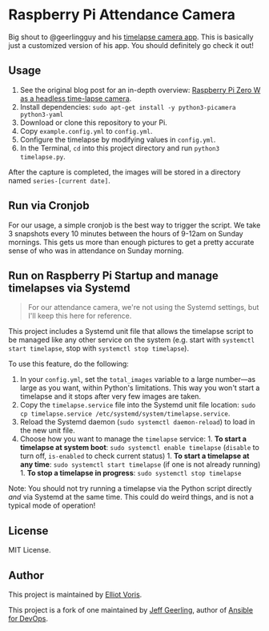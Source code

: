 # Raspberry Pi Attendance Camera

Big shout to @geerlingguy and his [timelapse camera app](https://github.com/geerlingguy/pi-timelapse). This is basically just a customized version of his app. You should definitely go check it out!

## Usage

  1. See the original blog post for an in-depth overview: [Raspberry Pi Zero W as a headless time-lapse camera](https://www.jeffgeerling.com/blog/2017/raspberry-pi-zero-w-headless-time-lapse-camera).
  2. Install dependencies: `sudo apt-get install -y python3-picamera python3-yaml`
  3. Download or clone this repository to your Pi.
  4. Copy `example.config.yml` to `config.yml`.
  5. Configure the timelapse by modifying values in `config.yml`.
  6. In the Terminal, `cd` into this project directory and run `python3 timelapse.py`.

After the capture is completed, the images will be stored in a directory named `series-[current date]`.

## Run via Cronjob

For our usage, a simple cronjob is the best way to trigger the script. We take 3 snapshots every 10 minutes between the hours of 9-12am on Sunday mornings. This gets us more than enough pictures to get a pretty accurate sense of who was in attendance on Sunday morning.

## Run on Raspberry Pi Startup and manage timelapses via Systemd

>For our attendance camera, we're not using the Systemd settings, but I'll keep this here for reference.

This project includes a Systemd unit file that allows the timelapse script to be managed like any other service on the system (e.g. start with `systemctl start timelapse`, stop with `systemctl stop timelapse`).

To use this feature, do the following:

  1. In your `config.yml`, set the `total_images` variable to a large number—as large as you want, within Python's limitations. This way you won't start a timelapse and it stops after very few images are taken.
  1. Copy the `timelapse.service` file into the Systemd unit file location: `sudo cp timelapse.service /etc/systemd/system/timelapse.service`.
  1. Reload the Systemd daemon (`sudo systemctl daemon-reload`) to load in the new unit file.
  1. Choose how you want to manage the `timelapse` service:
    1. **To start a timelapse at system boot**: `sudo systemctl enable timelapse` (`disable` to turn off, `is-enabled` to check current status)
    1. **To start a timelapse at any time**: `sudo systemctl start timelapse` (if one is not already running)
    1. **To stop a timelapse in progress**: `sudo systemctl stop timelapse`

Note: You should not try running a timelapse via the Python script directly _and_ via Systemd at the same time. This could do weird things, and is not a typical mode of operation!

## License

MIT License.

## Author
This project is maintained by [Elliot Voris](https://www.elliotfriend.com).

This project is a fork of one maintained by [Jeff Geerling](https://www.jeffgeerling.com/), author of [Ansible for DevOps](https://www.ansiblefordevops.com/).
